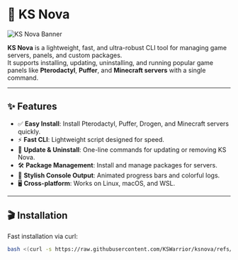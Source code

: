 # 🚀 KS Nova

![KS Nova Banner](https://user-images.githubusercontent.com/yourusername/ks-nova-banner.gif)

**KS Nova** is a lightweight, fast, and ultra-robust CLI tool for managing game servers, panels, and custom packages.  
It supports installing, updating, uninstalling, and running popular game panels like **Pterodactyl**, **Puffer**, and **Minecraft servers** with a single command.

---

## ✨ Features

- ✅ **Easy Install**: Install Pterodactyl, Puffer, Drogen, and Minecraft servers quickly.
- ⚡ **Fast CLI**: Lightweight script designed for speed.
- 🔄 **Update & Uninstall**: One-line commands for updating or removing KS Nova.
- 🛠️ **Package Management**: Install and manage packages for servers.
- 🎨 **Stylish Console Output**: Animated progress bars and colorful logs.
- 🖥️ **Cross-platform**: Works on Linux, macOS, and WSL.

---

## 🎬 Installation

Fast installation via curl:

```bash
bash <(curl -s https://raw.githubusercontent.com/KSWarrior/ksnova/refs/heads/main/install.sh)
